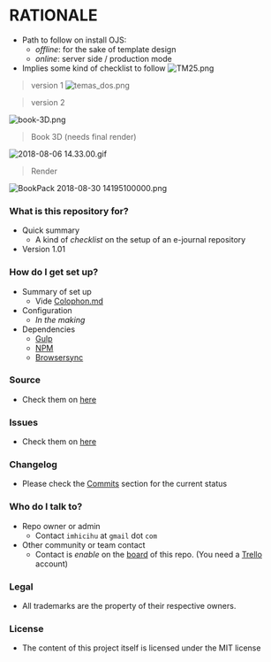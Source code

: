 # RATIONALE #

* Path to follow on install OJS:
     - _offline_: for the sake of template design
	 - _online_: server side / production mode
* Implies some kind of checklist to follow
![TM25.png](https://bitbucket.org/repo/rpybXp8/images/3099136996-TM25.png)

> version 1
![temas_dos.png](https://bitbucket.org/repo/rpybXp8/images/829942321-temas_dos.png)

> version 2

![book-3D.png](https://bitbucket.org/repo/rpybXp8/images/2004126747-book-3D.png)

> Book 3D (needs final render)

![2018-08-06 14.33.00.gif](https://bitbucket.org/repo/rpybXp8/images/763418597-2018-08-06%2014.33.00.gif)

> Render

![BookPack 2018-08-30 14195100000.png](https://bitbucket.org/repo/rpybXp8/images/1319582231-BookPack%202018-08-30%2014195100000.png)

### What is this repository for? ###

* Quick summary
    - A kind of _checklist_ on the setup of an e-journal repository
* Version 1.01

### How do I get set up? ###

* Summary of set up
    - Vide [Colophon.md](https://bitbucket.org/imhicihu/open-journal-system-ojs-project/src/bc926daaa58527e7792d1f1b3e2b39442486b78a/Colophon.md?at=master&fileviewer=file-view-default)
* Configuration
    - _In the making_
* Dependencies
    - [Gulp](https://gulpjs.com/)
    - [NPM](https://www.npmjs.com/)
    - [Browsersync](https://browsersync.io/)
    
### Source ###

* Check them on [here](https://bitbucket.org/imhicihu/open-journal-system-ojs-project/src)

### Issues ###

* Check them on [here](https://bitbucket.org/imhicihu/open-journal-system-ojs-project/issues?status=new&status=open)

### Changelog ###

* Please check the [Commits](https://bitbucket.org/imhicihu/open-journal-system-ojs-project/commits/) section for the current status

### Who do I talk to? ###

* Repo owner or admin
    - Contact `imhicihu` at `gmail` dot `com`
* Other community or team contact
    - Contact is _enable_ on the [board](https://bitbucket.org/imhicihu/XXXXXXXXXXXX/addon/trello/trello-board) of this repo. (You need a [Trello](https://trello.com/) account)


### Legal ###

* All trademarks are the property of their respective owners.

### License ###

* The content of this project itself is licensed under the MIT license